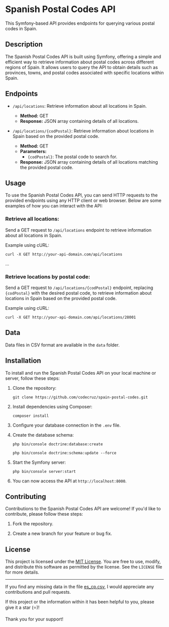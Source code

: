 # Spanish Postal Codes API

This Symfony-based API provides endpoints for querying various postal codes in Spain.

## Description

The Spanish Postal Codes API is built using Symfony, offering a simple and efficient way to retrieve information about postal codes across different regions of Spain. It allows users to query the API to obtain details such as provinces, towns, and postal codes associated with specific locations within Spain.

## Endpoints

- `/api/locations`: Retrieve information about all locations in Spain.
  - **Method:** GET
  - **Response:** JSON array containing details of all locations.

- `/api/locations/{codPostal}`: Retrieve information about locations in Spain based on the provided postal code.
  - **Method:** GET
  - **Parameters:**
    - `{codPostal}`: The postal code to search for.
  - **Response:** JSON array containing details of all locations matching the provided postal code.

## Usage

To use the Spanish Postal Codes API, you can send HTTP requests to the provided endpoints using any HTTP client or web browser. Below are some examples of how you can interact with the API:

### Retrieve all locations:

Send a GET request to `/api/locations` endpoint to retrieve information about all locations in Spain.

Example using cURL:

```
curl -X GET http://your-api-domain.com/api/locations
```

...

### Retrieve locations by postal code:

Send a GET request to `/api/locations/{codPostal}` endpoint, replacing `{codPostal}` with the desired postal code, to retrieve information about locations in Spain based on the provided postal code.

Example using cURL:
```
curl -X GET http://your-api-domain.com/api/locations/28001
```

## Data

Data files in CSV format are available in the `data` folder.

## Installation

To install and run the Spanish Postal Codes API on your local machine or server, follow these steps:

1. Clone the repository:
   
    ```
    git clone https://github.com/codecruz/spain-postal-codes.git
    ```
2. Install dependencies using Composer:
    ```
    composer install
    ```
3. Configure your database connection in the `.env` file.

4. Create the database schema:

    ```
    php bin/console doctrine:database:create
    ```
    ```
    php bin/console doctrine:schema:update --force
    ```
5. Start the Symfony server:
    ```
    php bin/console server:start
    ```


6. You can now access the API at `http://localhost:8000`.

## Contributing

Contributions to the Spanish Postal Codes API are welcome! If you'd like to contribute, please follow these steps:

1. Fork the repository.

2. Create a new branch for your feature or bug fix.

## License

This project is licensed under the [MIT License](https://opensource.org/licenses/MIT). You are free to use, modify, and distribute this software as permitted by the license. See the `LICENSE` file for more details.

---

If you find any missing data in the file [es_cp.csv](https://github.com/codecruz/spain-postal-codes/blob/main/data/es_cp.csv), I would appreciate any contributions and pull requests.

If this project or the information within it has been helpful to you, please give it a star (⭐)!

Thank you for your support!
